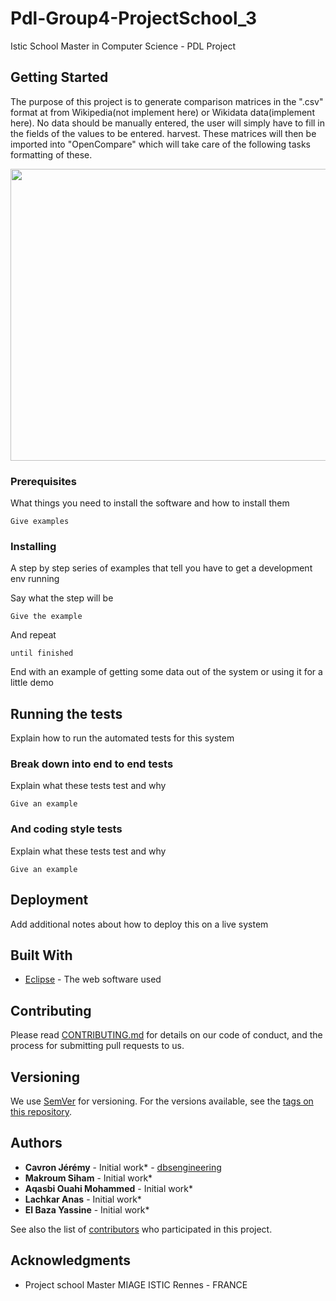 # Pdl-Group4-ProjectSchool_3

Istic School Master in Computer Science - PDL Project

## Getting Started

The purpose of this project is to generate comparison matrices in the ".csv" format at
from Wikipedia(not implement here) or Wikidata data(implement here). No data should be
manually entered, the user will simply have to fill in the fields of the values to be entered.
harvest. These matrices will then be imported into "OpenCompare" which will take care of the following tasks
formatting of these.

<img src="https://user-images.githubusercontent.com/8668325/33942650-d87b66f6-e016-11e7-84ca-33b0f3cec959.PNG" width="743" height="467">

### Prerequisites

What things you need to install the software and how to install them

```
Give examples
```

### Installing

A step by step series of examples that tell you have to get a development env running

Say what the step will be

```
Give the example
```

And repeat

```
until finished
```

End with an example of getting some data out of the system or using it for a little demo

## Running the tests

Explain how to run the automated tests for this system

### Break down into end to end tests

Explain what these tests test and why

```
Give an example
```

### And coding style tests

Explain what these tests test and why

```
Give an example
```

## Deployment

Add additional notes about how to deploy this on a live system

## Built With

* [Eclipse](https://www.eclipse.org) - The web software used

## Contributing

Please read [CONTRIBUTING.md](https://gist.github.com/PurpleBooth/b24679402957c63ec426) for details on our code of conduct, and the process for submitting pull requests to us.

## Versioning

We use [SemVer](http://semver.org/) for versioning. For the versions available, see the [tags on this repository](https://github.com/your/project/tags). 

## Authors

* **Cavron Jérémy** - Initial work* - [dbsengineering](https://github.com/dbsengineering)
* **Makroum Siham** - Initial work*
* **Aqasbi Ouahi Mohammed** - Initial work*
* **Lachkar Anas** - Initial work*
* **El Baza Yassine** - Initial work*

See also the list of [contributors](https://github.com/dbsengineering/Pdl-Group4-ProjectSchool_3/contributors) who participated in this project.


## Acknowledgments

* Project school Master MIAGE ISTIC Rennes - FRANCE


